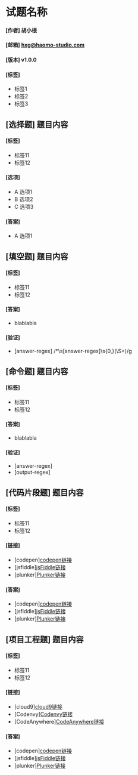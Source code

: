 # 试题名称
#### [作者] 胡小根
#### [邮箱] hxg@haomo-studio.com
#### [版本] v1.0.0
#### [标签] 
* 标签1
* 标签2
* 标签3

## [选择题] 题目内容
#### [标签] 
* 标签11
* 标签12

#### [选项]
* A 选项1
* B 选项2
* C 选项3

#### [答案]
* A 选项1

## [填空题] 题目内容
#### [标签] 
* 标签11
* 标签12

#### [答案]
* blablabla

#### [验证]
* [answer-regex] /\*\s\[answer-regex\]\s{0,}(\S+)/g

## [命令题] 题目内容
#### [标签] 
* 标签11
* 标签12

#### [答案]
* blablabla

#### [验证]
* [answer-regex]
* [output-regex]

## [代码片段题] 题目内容
#### [标签] 
* 标签11
* 标签12

#### [链接]
* [codepen][codepen链接](http://codepen.io/iliadraznin/pen/JcqbE)
* [jsfiddle][jsFiddle链接](https://jsfiddle.net/)
* [plunker][Plunker链接](http://plnkr.co/edit/tg25kr)

#### [答案]
* [codepen][codepen链接](http://codepen.io/iliadraznin/pen/JcqbE)
* [jsfiddle][jsFiddle链接](https://jsfiddle.net/)
* [plunker][Plunker链接](http://plnkr.co/edit/tg25kr)


## [项目工程题] 题目内容
#### [标签] 
* 标签11
* 标签12

#### [链接]
* [cloud9][cloud9链接](http://xxx)
* [Codenvy][Codenvy链接](http://xxx)
* [CodeAnywhere][CodeAnywhere链接](http://xxx)

#### [答案]
* [codepen][codepen链接](http://xxx)
* [jsfiddle][jsFiddle链接](http://xxx)
* [plunker][Plunker链接](http://xxx)
